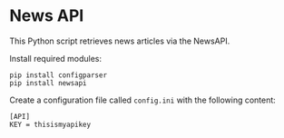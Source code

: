 # News API

This Python script retrieves news articles via the NewsAPI.

Install required modules:
```
pip install configparser
pip install newsapi
```

Create a configuration file called `config.ini` with the following content:
```
[API]
KEY = thisismyapikey
```